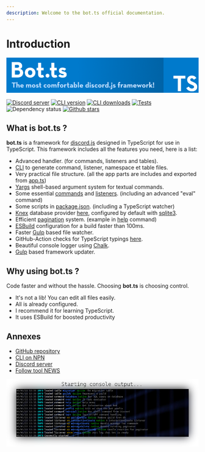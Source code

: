 ```yaml
---
description: Welcome to the bot.ts official documentation.
---
```


# Introduction

![](.gitbook/assets/bot.ts-banner.png)

[![Discord server](https://img.shields.io/discord/507389389098188820?color=7289da\&logo=discord\&logoColor=white)](https://discord.gg/3vC2XWK) [![CLI version](https://img.shields.io/npm/v/make-bot.ts.svg?maxAge=3600)](https://www.npmjs.com/package/make-bot.ts) [![CLI downloads](https://img.shields.io/npm/dt/make-bot.ts.svg?maxAge=3600)](https://www.npmjs.com/package/make-bot.ts) [![Tests](https://github.com/bot-ts/framework/actions/workflows/tests.native.yml/badge.svg?branch=master)](https://github.com/bot-ts/framework/actions/workflows/tests.native.yml) ![Dependency status](https://img.shields.io/librariesio/github/bot-ts/framework) [![Github stars](https://img.shields.io/github/stars/bot-ts/framework?color=black\&logo=github)](https://github.com/bot-ts/framework)

## What is bot.ts ?

**bot.ts** is a framework for [discord.js](https://discord.js.org/#/) designed in TypeScript for use in TypeScript. This framework includes all the features you need, here is a list:

* Advanced handler. (for commands, listeners and tables).
* [CLI](https://www.npmjs.com/package/make-bot.ts) to generate command, listener, namespace et table files.
* Very practical file structure. (all the app parts are includes and exported from [app.ts](https://github.com/bot-ts/framework/blob/master/src/app.ts))
* [Yargs](http://yargs.js.org) shell-based argument system for textual commands.
* Some essential [commands](https://github.com/bot-ts/framework/blob/master/src/commands) and [listeners](https://github.com/bot-ts/framework/blob/master/src/listeners). (including an advanced "eval" command)
* Some scripts in [package.json](https://github.com/bot-ts/framework/blob/master/package.json). (including a TypeScript watcher)
* [Knex](http://knexjs.org) database provider [here](https://github.com/bot-ts/framework/blob/master/src/app/database.ts), configured by default with [sqlite3](https://www.npmjs.com/package/sqlite3).
* Efficient [pagination](https://github.com/bot-ts/framework/blob/master/src/app/pagination.ts) system. (example in [help](https://github.com/bot-ts/framework/blob/master/src/commands/help.native.ts#L34) command)
* [ESBuild](https://esbuild.github.io) configuration for a build faster than 100ms.
* Faster [Gulp](https://gulpjs.com) based file watcher.
* GitHub-Action checks for TypeScript typings [here](https://github.com/bot-ts/framework/blob/master/.github/workflows/test.yml).
* Beautiful console logger using [Chalk](https://github.com/chalk/chalk).
* [Gulp](https://gulpjs.com) based framework updater.

## Why using bot.ts ?

Code faster and without the hassle. Choosing **bot.ts** is choosing control.

* It's not a lib! You can edit all files easily.
* All is already configured.
* I recommend it for learning TypeScript.
* It uses ESBuild for boosted productivity

## Annexes

* [GitHub repository](https://github.com/bot-ts/framework)
* [CLI on NPN](https://www.npmjs.com/package/make-bot.ts)
* [Discord server](https://discord.gg/3vC2XWK)
* [Follow tool NEWS](https://discord.gg/kYxDWWQJ8q)

![](<.gitbook/assets/starting console output.png>)
